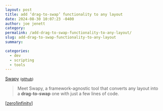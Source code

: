 ```yaml
---
layout: post
title: add ‘drag-to-swap’ functionality to any layout
date: 2024-08-30 10:07:23 -0400
author: joe jenett
category: 
permalink: /add-drag-to-swap-functionality-to-any-layout/
slug: add-drag-to-swap-functionality-to-any-layout
summary: 

categories:
  - dev
  - scripting
  - tools
---
```


<a title="Swapy – Easy Drag-to-Swap Solution" href="https://swapy.tahazsh.com/">Swapy</a> <small>(<a href="https://github.com/TahaSh/swapy">github</a>)</small>
<blockquote>
<p>
Meet Swapy, a framework-agnostic tool that converts any layout into a <strong>drag-to-swap</strong> one with just a few lines of code.
</p>
</blockquote>
[<a title="source" href="https://pinboard.in/u:zero1infinity">zero1infinity</a>]

<a style="display:none;" href="https://brid.gy/publish/mastodon"><small>(cross-posted to mastodon)</small></a>